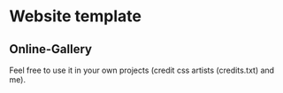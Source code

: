 # Website template
## Online-Gallery

Feel free to use it in your own projects (credit css artists (credits.txt) and me). 
